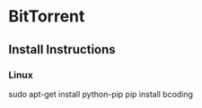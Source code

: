 # BitTorrent

## Install Instructions
### Linux
sudo apt-get install python-pip
pip install bcoding
